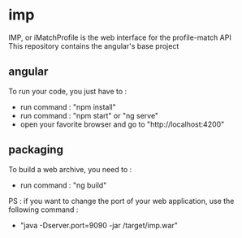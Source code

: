 # imp
IMP, or iMatchProfile is the web interface for the profile-match API  
This repository contains the angular's base project

## angular 
To run your code, you just have to  : 
* run command : "npm install"
* run command : "npm start" or "ng serve"
* open your favorite browser and go to "http://localhost:4200"

## packaging
To build a web archive, you need to :
* run command : "ng build"

PS : if you want to change the port of your web application, use the following command :
* "java -Dserver.port=9090 -jar /target/imp.war"
